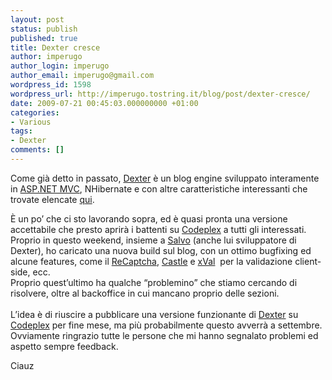 ```yaml
---
layout: post
status: publish
published: true
title: Dexter cresce
author: imperugo
author_login: imperugo
author_email: imperugo@gmail.com
wordpress_id: 1598
wordpress_url: http://imperugo.tostring.it/blog/post/dexter-cresce/
date: 2009-07-21 00:45:03.000000000 +01:00
categories:
- Various
tags:
- Dexter
comments: []
---
```

<p>
	Come gi&agrave; detto in passato, <a href="http://imperugo.tostring.it/About/Dexter" target="_blank">Dexter</a> &egrave; un blog engine sviluppato interamente in <a href="http://www.asp.net/mvc" rel="nofollow" target="_blank">ASP.NET MVC</a>, NHibernate e con altre caratteristiche interessanti che trovate elencate <a href="http://imperugo.tostring.it/About/Dexter" target="_blank" title="Dexter features">qui</a>.</p>
<p>
	&Egrave; un po&rsquo; che ci sto lavorando sopra, ed &egrave; quasi pronta una versione accettabile che presto aprir&agrave; i battenti su <a href="http://www.codeplex.com" rel="nofollow" target="_blank" title="CodePlex">Codeplex</a> a tutti gli interessati. <br />
	Proprio in questo weekend, insieme a <a href="http://blogs.ugidotnet.org/SalvoDiFazio/Default.aspx" rel="nofollow" target="_blank" title="Il Blog di Salvatore Di Fazio">Salvo</a> (anche lui sviluppatore di Dexter), ho caricato una nuova build sul blog, con un ottimo bugfixing ed alcune features, come il <a href="http://recaptcha.net/" rel="nofollow" target="_blank" title="reCaptcha">ReCaptcha</a>, <a href="http://www.castleproject.org/" rel="nofollow" target="_blank" title="Catle Project">Castle</a> e <a href="http://xval.codeplex.com/" rel="nofollow" target="_blank" title="xVal MVC Validation Framework">xVal</a>&nbsp; per la validazione client-side, ecc. <br />
	Proprio quest&rsquo;ultimo ha qualche &ldquo;problemino&rdquo; che stiamo cercando di risolvere, oltre al backoffice in cui mancano proprio delle sezioni. <br />
	<br />
	L&rsquo;idea &egrave; di riuscire a pubblicare una versione funzionante di <a href="http://imperugo.tostring.it/About/Dexter" target="_blank" title="Dexter Blog Engine">Dexter</a> su <a href="http://www.codeplex.com" rel="nofollow" target="_blank" title="CodePlex">Codeplex</a> per fine mese, ma pi&ugrave; probabilmente questo avverr&agrave; a settembre. <br />
	Ovviamente ringrazio tutte le persone che mi hanno segnalato problemi ed aspetto sempre feedback.</p>
<p>
	Ciauz</p>
